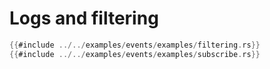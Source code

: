 # Logs and filtering

```rust
{{#include ../../examples/events/examples/filtering.rs}}
{{#include ../../examples/events/examples/subscribe.rs}}
```
